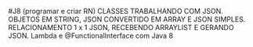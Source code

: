 
#J8 (programar e criar RN)
CLASSES TRABALHANDO COM JSON.
OBJETOS EM STRING, JSON CONVERTIDO EM ARRAY E JSON SIMPLES.
RELACIONAMENTO 1 x 1
JSON, RECEBENDO ARRAYLIST E GERANDO JSON.
Lambda e @FunctionalInterface com Java 8